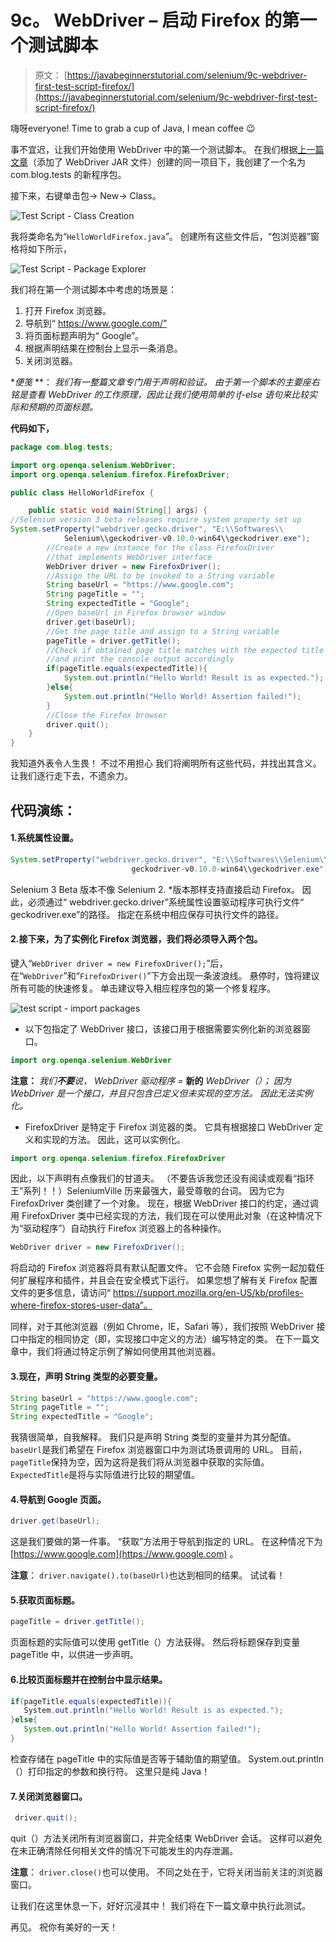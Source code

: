 # 9c。 WebDriver – 启动 Firefox 的第一个测试脚本

> 原文： [https://javabeginnerstutorial.com/selenium/9c-webdriver-first-test-script-firefox/](https://javabeginnerstutorial.com/selenium/9c-webdriver-first-test-script-firefox/)

嗨呀everyone! Time to grab a cup of Java, I mean coffee 😉

事不宜迟，让我们开始使用 WebDriver 中的第一个测试脚本。 在我们根据[上一篇文章](https://javabeginnerstutorial.com/selenium/9b-webdriver-eclipse-setup/)（添加了 WebDriver JAR 文件）创建的同一项目下，我创建了一个名为 com.blog.tests 的新程序包。

接下来，右键单击包-> New-> Class。

![Test Script - Class Creation](img/332fd01782c08929069b72cf2741b325.png)

我将类命名为“`HelloWorldFirefox.java`”。 创建所有这些文件后，“包浏览器”窗格将如下所示，

![Test Script - Package Explorer](img/f3d0489e504c26814e937a928d47e9ad.png)

我们将在第一个测试脚本中考虑的场景是：

1.  打开 Firefox 浏览器。
2.  导航到“ https://www.google.com/”
3.  将页面标题声明为“ Google”。
4.  根据声明结果在控制台上显示一条消息。
5.  关闭浏览器。

**便笺* **： *我们有一整篇文章专门用于声明和验证。 由于第一个脚本的主要座右铭是查看 WebDriver 的工作原理，因此让我们使用简单的 if-else 语句来比较实际和预期的页面标题。*

**代码如下，**

```java
package com.blog.tests;

import org.openqa.selenium.WebDriver;
import org.openqa.selenium.firefox.FirefoxDriver;

public class HelloWorldFirefox {

	public static void main(String[] args) {
//Selenium version 3 beta releases require system property set up
System.setProperty("webdriver.gecko.driver", "E:\\Softwares\\
			Selenium\\geckodriver-v0.10.0-win64\\geckodriver.exe");
		//Create a new instance for the class FirefoxDriver
		//that implements WebDriver interface
		WebDriver driver = new FirefoxDriver();
		//Assign the URL to be invoked to a String variable
		String baseUrl = "https://www.google.com";
		String pageTitle = "";
		String expectedTitle = "Google";
		//Open baseUrl in Firefox browser window
		driver.get(baseUrl);
		//Get the page title and assign to a String variable
		pageTitle = driver.getTitle();
		//Check if obtained page title matches with the expected title
		//and print the console output accordingly
		if(pageTitle.equals(expectedTitle)){
			System.out.println("Hello World! Result is as expected.");
		}else{
			System.out.println("Hello World! Assertion failed!");
		}
		//Close the Firefox browser
		driver.quit();
	}
}
```

我知道外表令人生畏！ 不过不用担心 我们将阐明所有这些代码，并找出其含义。 让我们逐行走下去，不遗余力。

## 代码演练：

#### 1.系统属性设置。

```java
System.setProperty("webdriver.gecko.driver", "E:\\Softwares\\Selenium\\
                           geckodriver-v0.10.0-win64\\geckodriver.exe");
```

Selenium 3 Beta 版本不像 Selenium 2\. *版本那样支持直接启动 Firefox。 因此，必须通过“ webdriver.gecko.driver”系统属性设置驱动程序可执行文件“ geckodriver.exe”的路径。 指定在系统中相应保存可执行文件的路径。

#### 2.接下来，为了实例化 Firefox 浏览器，我们将必须导入两个包。

键入“`WebDriver driver = new FirefoxDriver();`”后，在“`WebDriver`”和“`FirefoxDriver()`”下方会出现一条波浪线。 悬停时，蚀将建议所有可能的快速修复。 单击建议导入相应程序包的第一个修复程序。

![test script - import packages](img/2a99d6b6cbb982884a90b4dbcb9b30ff.png)

*   以下包指定了 WebDriver 接口，该接口用于根据需要实例化新的浏览器窗口。

```java
import org.openqa.selenium.WebDriver
```

**注意：** *我们**不要**说，* *WebDriver* *驱动程序* *=* **新的** *WebDriver（）；* *因为 WebDriver 是一个接口，并且只包含已定义但未实现的空方法。 因此无法实例化。*

*   FirefoxDriver 是特定于 Firefox 浏览器的类。 它具有根据接口 WebDriver 定义和实现的方法。 因此，这可以实例化。

```java
import org.openqa.selenium.firefox.FirefoxDriver
```

因此，以下声明有点像我们的甘道夫。 （不要告诉我您还没有阅读或观看“指环王”系列！！）SeleniumVille 历来最强大，最受尊敬的台词。 因为它为 FirefoxDriver 类创建了一个对象。 现在，根据 WebDriver 接口的约定，通过调用 FirefoxDriver 类中已经实现的方法，我们现在可以使用此对象（在这种情况下为“驱动程序”）自动执行 Firefox 浏览器上的各种操作。

```java
WebDriver driver = new FirefoxDriver();
```

将启动的 Firefox 浏览器将具有默认配置文件。 它不会随 Firefox 实例一起加载任何扩展程序和插件，并且会在安全模式下运行。 如果您想了解有关 Firefox 配置文件的更多信息，请访问“ https://support.mozilla.org/en-US/kb/profiles-where-firefox-stores-user-data”。

同样，对于其他浏览器（例如 Chrome，IE，Safari 等），我们按照 WebDriver 接口中指定的相同协定（即，实现接口中定义的方法）编写特定的类。 在下一篇文章中，我们将通过特定示例了解如何使用其他浏览器。

#### 3.现在，声明 String 类型的必要变量。

```java
String baseUrl = "https://www.google.com";
String pageTitle = "";
String expectedTitle = "Google";
```

我猜很简单，自我解释。 我们只是声明 String 类型的变量并为其分配值。 `baseUrl`是我们希望在 Firefox 浏览器窗口中为测试场景调用的 URL。 目前，`pageTitle`保持为空，因为这将是我们将从浏览器中获取的实际值。 `ExpectedTitle`是将与实际值进行比较的期望值。

#### 4.导航到 Google 页面。

```java
driver.get(baseUrl);
```

这是我们要做的第一件事。 “获取”方法用于导航到指定的 URL。 在这种情况下为 [https://www.google.com](https://www.google.com) 。

**注意**： `driver.navigate().to(baseUrl)`也达到相同的结果。 试试看！

#### 5.获取页面标题。

```java
pageTitle = driver.getTitle();
```

页面标题的实际值可以使用 getTitle（）方法获得。 然后将标题保存到变量 pageTitle 中，以供进一步声明。

#### 6.比较页面标题并在控制台中显示结果。

```java
if(pageTitle.equals(expectedTitle)){
   System.out.println("Hello World! Result is as expected.");
}else{
   System.out.println("Hello World! Assertion failed!");
}
```

检查存储在 pageTitle 中的实际值是否等于辅助值的期望值。 System.out.println（）打印指定的参数和换行符。 这里只是纯 Java！

#### 7.关闭浏览器窗口。

```java
 driver.quit();
```

quit（）方法关闭所有浏览器窗口，并完全结束 WebDriver 会话。 这样可以避免在未正确清除任何相关文件的情况下可能发生的内存泄漏。

**注意**： `driver.close()`也可以使用。 不同之处在于，它将关闭当前关注的浏览器窗口。

让我们在这里休息一下，好好沉浸其中！ 我们将在下一篇文章中执行此测试。

再见。 祝你有美好的一天！

